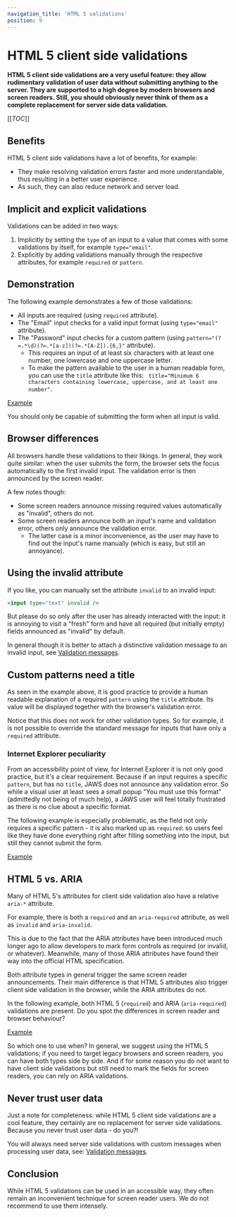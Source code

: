 ```yaml
---
navigation_title: 'HTML 5 validations'
position: 9
---
```


# HTML 5 client side validations

**HTML 5 client side validations are a very useful feature: they allow rudimentary validation of user data without submitting anything to the server. They are supported to a high degree by modern browsers and screen readers. Still, you should obviously never think of them as a complete replacement for server side data validation.**

[[_TOC_]]

## Benefits

HTML 5 client side validations have a lot of benefits, for example:

- They make resolving validation errors faster and more understandable, thus resulting in a better user experience.
- As such, they can also reduce network and server load.

## Implicit and explicit validations

Validations can be added in two ways:

1. Implicitly by setting the `type` of an input to a value that comes with some validations by itself, for example `type="email"`.
2. Explicitly by adding validations manually through the respective attributes, for example `required` or `pattern`.

## Demonstration

The following example demonstrates a few of those validations:

- All inputs are required (using `required` attribute).
- The "Email" input checks for a valid input format (using `type="email"` attribute).
- The "Password" input checks for a custom pattern (using `pattern="(?=.*\d)(?=.*[a-z])(?=.*[A-Z]).{6,}"` attribute).
  - This requires an input of at least six characters with at least one number, one lowercase and one uppercase letter.
  - To make the pattern available to the user in a human readable form, you can use the `title` attribute like this: ` title="Minimum 6 characters containing lowercase, uppercase, and at least one number"`.

[Example](_examples/html-5-client-side-validations)

You should only be capable of submitting the form when all input is valid.

## Browser differences

All browsers handle these validations to their likings. In general, they work quite similar: when the user submits the form, the browser sets the focus automatically to the first invalid input. The validation error is then announced by the screen reader.

A few notes though:

- Some screen readers announce missing required values automatically as "invalid", others do not.
- Some screen readers announce both an input's name and validation error, others only announce the validation error.
  - The latter case is a minor inconvenience, as the user may have to find out the input's name manually (which is easy, but still an annoyance).

## Using the invalid attribute

If you like, you can manually set the attribute `invalid` to an invalid input:

```html
<input type="text" invalid />
```

But please do so only after the user has already interacted with the input: it is annoying to visit a "fresh" form and have all required (but initially empty) fields announced as "invalid" by default.

In general though it is better to attach a distinctive validation message to an invalid input, see [Validation messages](/examples/forms/validation-messages).

## Custom patterns need a title

As seen in the example above, it is good practice to provide a human readable explanation of a required `pattern` using the `title` attribute. Its value will be displayed together with the browser's validation error.

Notice that this does not work for other validation types. So for example, it is not possible to override the standard message for inputs that have only a `required` attribute.

### Internet Explorer peculiarity

From an accessibility point of view, for Internet Explorer it is not only good practice, but it's a clear requirement. Because if an input requires a specific `pattern`, but has no `title`, JAWS does not announce any validation error. So while a visual user at least sees a small popup "You must use this format" (admittedly not being of much help), a JAWS user will feel totally frustrated as there is no clue about a specific format.

The following example is especially problematic, as the field not only requires a specific pattern - it is also marked up as `required`: so users feel like they have done everything right after filling something into the input, but still they cannot submit the form.

[Example](_examples/html-5-client-side-validations-with-untitled-pattern)

## HTML 5 vs. ARIA

Many of HTML 5's attributes for client side validation also have a relative `aria-*` attribute.

For example, there is both a `required` and an `aria-required` attribute, as well as `invalid` and `aria-invalid`.

This is due to the fact that the ARIA attributes have been introduced much longer ago to allow developers to mark form controls as required (or invalid, or whatever). Meanwhile, many of those ARIA attributes have found their way into the official HTML specification.

Both attribute types in general trigger the same screen reader announcements. Their main difference is that HTML 5 attributes also trigger client side validation in the browser, while the ARIA attributes do not.

In the following example, both HTML 5 (`required`) and ARIA (`aria-required`) validations are present. Do you spot the differences in screen reader and browser behaviour?

[Example](_examples/required-inputs-with-html-5-and-aria)

So which one to use when? In general, we suggest using the HTML 5 validations; if you need to target legacy browsers and screen readers, you can have both types side by side. And if for some reason you do not want to have client side validations but still need to mark the fields for screen readers, you can rely on ARIA validations.

## Never trust user data

Just a note for completeness: while HTML 5 client side validations are a cool feature, they certainly are no replacement for server side validations. Because you never trust user data - do you?!

You will always need server side validations with custom messages when processing user data, see: [Validation messages](/examples/forms/validation-messages).

## Conclusion

While HTML 5 validations can be used in an accessible way, they often remain an inconvenient technique for screen reader users. We do not recommend to use them intensely.
